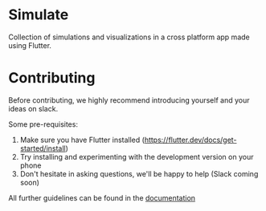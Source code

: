 # Simulate 

Collection of simulations and visualizations in a cross platform app made using Flutter.

# Contributing

Before contributing, we highly recommend introducing yourself and your ideas on slack.

Some pre-requisites:

1. Make sure you have Flutter installed (https://flutter.dev/docs/get-started/install)
2. Try installing and experimenting with the development version on your phone
3. Don't hesitate in asking questions, we'll be happy to help (Slack coming soon)
   
All further guidelines can be found in the [documentation](docs/)
